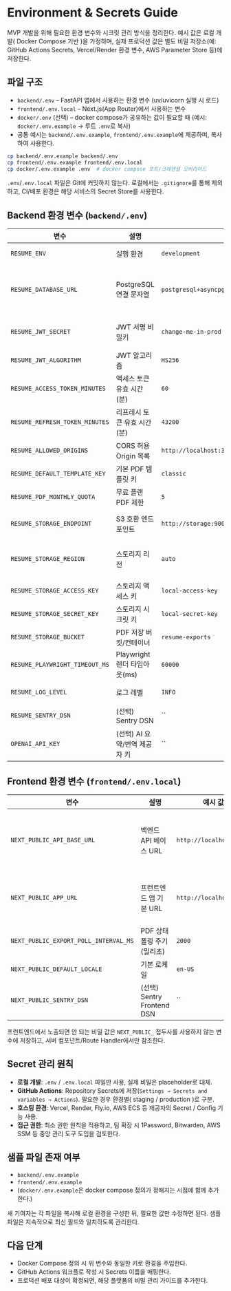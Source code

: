 # Environment & Secrets Guide

MVP 개발을 위해 필요한 환경 변수와 시크릿 관리 방식을 정리한다. 예시 값은 로컬 개발( Docker Compose 기반 )을 가정하며, 실제 프로덕션 값은 별도 비밀 저장소(예: GitHub Actions Secrets, Vercel/Render 환경 변수, AWS Parameter Store 등)에 저장한다.

## 파일 구조

- `backend/.env` – FastAPI 앱에서 사용하는 환경 변수 (uv/uvicorn 실행 시 로드)
- `frontend/.env.local` – Next.js(App Router)에서 사용하는 변수
- `docker/.env` (선택) – docker compose가 공유하는 값이 필요할 때 (예시: `docker/.env.example` → 루트 `.env`로 복사)
- 공통 예시는 `backend/.env.example`, `frontend/.env.example`에 제공하며, 복사하여 사용한다.

```bash
cp backend/.env.example backend/.env
cp frontend/.env.example frontend/.env.local
cp docker/.env.example .env  # docker compose 포트/크레덴셜 오버라이드
```

`.env`/`.env.local` 파일은 Git에 커밋하지 않는다. 로컬에서는 `.gitignore`를 통해 제외하고, CI/배포 환경은 해당 서비스의 Secret Store를 사용한다.

## Backend 환경 변수 (`backend/.env`)

| 변수 | 설명 | 예시 값 | 비고 |
|------|------|---------|------|
| `RESUME_ENV` | 실행 환경 | `development` | `production`, `staging` 등 |
| `RESUME_DATABASE_URL` | PostgreSQL 연결 문자열 | `postgresql+asyncpg://resume:resume@postgres:5432/resume` | Docker Compose의 PostgreSQL 서비스와 일치 |
| `RESUME_JWT_SECRET` | JWT 서명 비밀키 | `change-me-in-prod` | 프로덕션에서는 난수/비밀 저장소 사용 |
| `RESUME_JWT_ALGORITHM` | JWT 알고리즘 | `HS256` | |
| `RESUME_ACCESS_TOKEN_MINUTES` | 액세스 토큰 유효 시간(분) | `60` | |
| `RESUME_REFRESH_TOKEN_MINUTES` | 리프레시 토큰 유효 시간(분) | `43200` | 30일 |
| `RESUME_ALLOWED_ORIGINS` | CORS 허용 Origin 목록 | `http://localhost:3000` | 쉼표로 다중 값 지정 |
| `RESUME_DEFAULT_TEMPLATE_KEY` | 기본 PDF 템플릿 키 | `classic` | |
| `RESUME_PDF_MONTHLY_QUOTA` | 무료 플랜 PDF 제한 | `5` | PRD 명세와 일치 |
| `RESUME_STORAGE_ENDPOINT` | S3 호환 엔드포인트 | `http://storage:9000` | 예: MinIO, Cloudflare R2 |
| `RESUME_STORAGE_REGION` | 스토리지 리전 | `auto` | R2는 `auto`, S3는 `ap-northeast-2` 등 |
| `RESUME_STORAGE_ACCESS_KEY` | 스토리지 액세스 키 | `local-access-key` | |
| `RESUME_STORAGE_SECRET_KEY` | 스토리지 시크릿 키 | `local-secret-key` | |
| `RESUME_STORAGE_BUCKET` | PDF 저장 버킷/컨테이너 | `resume-exports` | |
| `RESUME_PLAYWRIGHT_TIMEOUT_MS` | Playwright 렌더 타임아웃(ms) | `60000` | 필요 시 조정 |
| `RESUME_LOG_LEVEL` | 로그 레벨 | `INFO` | structlog 구성에 사용 |
| `RESUME_SENTRY_DSN` | (선택) Sentry DSN | `` | 비워두면 비활성화 |
| `OPENAI_API_KEY` | (선택) AI 요약/번역 제공자 키 | `` | AI 기능 사용 시 필수 |

## Frontend 환경 변수 (`frontend/.env.local`)

| 변수 | 설명 | 예시 값 | 비고 |
|------|------|---------|------|
| `NEXT_PUBLIC_API_BASE_URL` | 백엔드 API 베이스 URL | `http://localhost:8000` | 클라이언트에서 fetch 시 사용 |
| `NEXT_PUBLIC_APP_URL` | 프런트엔드 앱 기본 URL | `http://localhost:3000` | Public 링크 생성 시 활용 |
| `NEXT_PUBLIC_EXPORT_POLL_INTERVAL_MS` | PDF 상태 폴링 주기(밀리초) | `2000` | UI 피드백용 |
| `NEXT_PUBLIC_DEFAULT_LOCALE` | 기본 로케일 | `en-US` | `ko-KR` 등 |
| `NEXT_PUBLIC_SENTRY_DSN` | (선택) Sentry Frontend DSN | `` | 없으면 비활성화 |

프런트엔드에서 노출되면 안 되는 비밀 값은 `NEXT_PUBLIC_` 접두사를 사용하지 않는 변수에 저장하고, 서버 컴포넌트/Route Handler에서만 참조한다.

## Secret 관리 원칙

- **로컬 개발**: `.env` / `.env.local` 파일만 사용, 실제 비밀은 placeholder로 대체.
- **GitHub Actions**: Repository Secrets에 저장(`Settings → Secrets and variables → Actions`). 필요한 경우 환경별( staging / production )로 구분.
- **호스팅 환경**: Vercel, Render, Fly.io, AWS ECS 등 제공자의 Secret / Config 기능 사용.
- **접근 권한**: 최소 권한 원칙을 적용하고, 팀 확장 시 1Password, Bitwarden, AWS SSM 등 중앙 관리 도구 도입을 검토한다.

## 샘플 파일 존재 여부

- `backend/.env.example`
- `frontend/.env.example`
- (`docker/.env.example`은 docker compose 정의가 정해지는 시점에 함께 추가한다.)

새 기여자는 각 파일을 복사해 로컬 환경을 구성한 뒤, 필요한 값만 수정하면 된다. 샘플 파일은 지속적으로 최신 필드와 일치하도록 관리한다.

## 다음 단계

- Docker Compose 정의 시 위 변수와 동일한 키로 환경을 주입한다.
- GitHub Actions 워크플로 작성 시 Secrets 이름을 매핑한다.
- 프로덕션 배포 대상이 확정되면, 해당 플랫폼의 비밀 관리 가이드를 추가한다.
